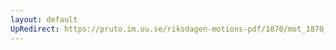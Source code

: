 ```yaml
---
layout: default
UpRedirect: https://pruto.im.uu.se/riksdagen-motions-pdf/1870/mot_1870__ak__198.pdf
---
```

